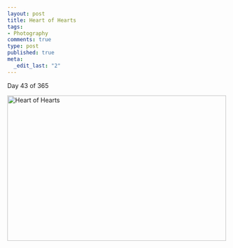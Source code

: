 ```yaml
--- 
layout: post
title: Heart of Hearts
tags: 
- Photography
comments: true
type: post
published: true
meta: 
  _edit_last: "2"
---
```

Day 43 of 365

<a href="http://www.flickr.com/photos/aaronbrethorst/3276354048/" title="Heart of Hearts by aaronbrethorst, on Flickr"><img src="http://farm4.static.flickr.com/3480/3276354048_62457af78a.jpg" width="500" height="333" alt="Heart of Hearts" /></a>
